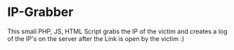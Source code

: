 # IP-Grabber
This small PHP, JS, HTML Script grabs the IP of the victim and creates a log of the IP's on the server after the Link is open by the victim :)
